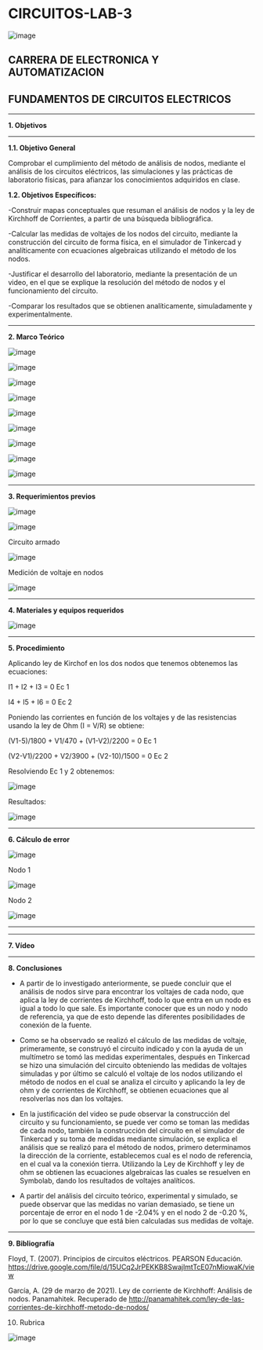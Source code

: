 # CIRCUITOS-LAB-3

![image](https://user-images.githubusercontent.com/105686218/169063263-fec46540-3f80-4755-af10-c6e466470348.png)        

## CARRERA DE ELECTRONICA Y AUTOMATIZACION

## FUNDAMENTOS DE CIRCUITOS ELECTRICOS

***

**1. Objetivos**


***
   **1.1. Objetivo General** 

Comprobar el cumplimiento del método de análisis de nodos, mediante el análisis de los circuitos eléctricos, las simulaciones y las prácticas de laboratorio físicas, para afianzar los conocimientos adquiridos en clase.

  **1.2. Objetivos Específicos:**
   
-Construir mapas conceptuales que resuman el análisis de nodos y la ley de Kirchhoff de Corrientes, a partir de una búsqueda bibliográfica.

-Calcular las medidas de voltajes de los nodos del circuito, mediante la construcción del circuito de forma física, en el simulador de Tinkercad y analíticamente con ecuaciones algebraicas utilizando el método de los nodos.

-Justificar el desarrollo del laboratorio, mediante la presentación de un video, en el que se explique la resolución del método de nodos y el funcionamiento del circuito.

-Comparar los resultados que se obtienen analíticamente, simuladamente y experimentalmente.

***

**2. Marco Teórico**

![image](https://user-images.githubusercontent.com/105686218/172087924-5c8c0890-2d5a-43b4-aaf6-2ab9cc6bc9ef.png)

![image](https://user-images.githubusercontent.com/105686218/172087959-59e2ab10-0af0-493f-ad0d-e8ec07c2e374.png)

![image](https://user-images.githubusercontent.com/105686218/172087978-c33ad0d5-d0ad-4434-bb74-171b06763826.png)

![image](https://user-images.githubusercontent.com/105686218/172087998-1ded4240-a7c3-4b97-be82-97393bf53144.png)

![image](https://user-images.githubusercontent.com/105686218/172088057-211dfa67-dbb7-433a-90ae-78c1f8dfd9dc.png)

![image](https://user-images.githubusercontent.com/105686218/172088074-2292abdb-4978-4cb1-b813-82acff1735d1.png)

![image](https://user-images.githubusercontent.com/105686218/172088098-25181a87-51ba-446c-8f3f-b0bb6c652a08.png)

![image](https://user-images.githubusercontent.com/105686218/172088130-e40f21f6-2466-451d-9d21-8224e64ecc2d.png)

![image](https://user-images.githubusercontent.com/105686218/172088156-c890773a-266f-4b15-b666-88e924296b7c.png)



***

**3. Requerimientos previos**

![image](https://user-images.githubusercontent.com/94011974/172238605-0d577f32-e0e9-4b03-ad1e-d35760f89284.png)

![image](https://user-images.githubusercontent.com/94011974/172238627-1759ebbb-75e6-42d7-ae02-8f5792becbd8.png)

Circuito armado

![image](https://user-images.githubusercontent.com/94011974/172238580-170f4977-fae0-4612-b07f-dd803ec04d86.png)

Medición de voltaje en nodos

![image](https://user-images.githubusercontent.com/94011974/172238656-6a69ccf6-2383-48a2-849a-bd91ac652709.png)

***

**4. Materiales y equipos requeridos**

![image](https://user-images.githubusercontent.com/94011974/172239110-f5437525-a06c-43cd-9bb6-4a3e73e3a21d.png)

***

**5. Procedimiento**

Aplicando ley de Kirchof en los dos nodos que tenemos obtenemos las ecuaciones:

I1 + I2 + I3 = 0       Ec 1

I4 + I5 + I6 = 0       Ec 2

Poniendo las corrientes en función de los voltajes y de las resistencias usando la ley de Ohm (I = V/R) se obtiene:

(V1-5)/1800 + V1/470 + (V1-V2)/2200 = 0         Ec 1

(V2-V1)/2200 + V2/3900 + (V2-10)/1500 = 0       Ec 2

Resolviendo Ec 1 y 2 obtenemos:

![image](https://user-images.githubusercontent.com/94011974/172251756-f80ff86e-3419-4ea3-b9f0-da24b14191e9.png)

Resultados:

![image](https://user-images.githubusercontent.com/94011974/172252860-745e0727-c402-418e-85b0-776d16acc9e9.png)
 
***

**6. Cálculo de error**

![image](https://user-images.githubusercontent.com/94011974/170057592-12d7c136-22cd-4cac-9532-0e92eb81f1b9.png)

Nodo 1

![image](https://user-images.githubusercontent.com/105259459/172268639-fd91deb7-60ed-49d5-b08c-09a5f702a965.png)

Nodo 2

![image](https://user-images.githubusercontent.com/105259459/172268698-b4f9f955-798b-4f01-a06f-9298bf6907ef.png)


***


***

**7. Vídeo**



***

**8. Conclusiones**

- A partir de lo investigado anteriormente, se puede concluir que el análisis de nodos sirve para encontrar los voltajes de cada nodo, que aplica la ley de corrientes de Kirchhoff, todo lo que entra en un nodo es igual a todo lo que sale. Es importante conocer que es un nodo y nodo de referencia, ya que de esto depende las diferentes posibilidades de conexión de la fuente.

- Como se ha observado se realizó el cálculo de las medidas de voltaje, primeramente, se construyó el circuito indicado y con la ayuda de un multímetro se tomó las medidas experimentales, después en Tinkercad se hizo una simulación del circuito obteniendo las medidas de voltajes simuladas y por último se calculó el voltaje de los nodos utilizando el método de nodos en el cual se analiza el circuito y aplicando la ley de ohm y de corrientes de Kirchhoff, se obtienen ecuaciones que al  resolverlas nos dan los voltajes.

- En la justificación del video se pude observar la construcción del circuito y su funcionamiento, se puede ver como se toman las medidas de cada nodo, también la construcción del circuito en el simulador de Tinkercad y su toma de medidas mediante simulación, se explica el análisis que se realizó para el método de nodos, primero determinamos la dirección de la corriente, establecemos cual es el nodo de referencia, en el cual va la conexión tierra. Utilizando la Ley de Kirchhoff y ley de ohm se obtienen las ecuaciones algebraicas las cuales se resuelven en Symbolab, dando los resultados de voltajes analíticos.

- A partir del análisis del circuito teórico, experimental y simulado, se puede observar que las medidas no varían demasiado, se tiene un porcentaje de error en el nodo 1 de -2.04% y en el nodo 2 de -0.20 %, por lo que se concluye que está bien calculadas sus medidas de voltaje.
***

**9. Bibliografía**

Floyd, T. (2007). Principios de circuitos eléctricos. PEARSON Educación. https://drive.google.com/file/d/15UCq2JrPEKKB8SwajlmtTcE07nMiowaK/view

García, A. (29 de marzo de 2021). Ley de corriente de Kirchhoff: Análisis de nodos. Panamahitek. Recuperado de http://panamahitek.com/ley-de-las-corrientes-de-kirchhoff-metodo-de-nodos/

10. Rubrica

![image](https://user-images.githubusercontent.com/94011974/169427061-265123c2-f557-4b9a-9ef6-5a545e89aff2.png)
